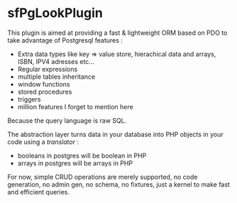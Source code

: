 sfPgLookPlugin
===============

This plugin is aimed at providing a fast & lightweight ORM based on PDO to take advantage of Postgresql features :
* Extra data types like key => value store, hierachical data and arrays, ISBN, IPV4 adresses etc...
* Regular expressions 
* multiple tables inheritance
* window functions
* stored procedures
* triggers
* million features I forget to mention here

Because the query language is raw SQL.

The abstraction layer turns data in your database into PHP objects in your code using a _translator_ :
* booleans in postgres will be boolean in PHP
* arrays in postgres will be arrays in PHP

For now, simple CRUD operations are merely supported, no code generation, no admin gen, no schema, no fixtures, just a kernel to make fast and efficient queries.
